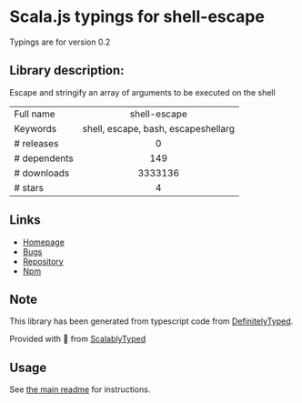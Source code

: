
# Scala.js typings for shell-escape

Typings are for version 0.2

## Library description:
Escape and stringify an array of arguments to be executed on the shell

|                    |                 |
| ------------------ | :-------------: |
| Full name          | shell-escape |
| Keywords           | shell, escape, bash, escapeshellarg |
| # releases         | 0 |
| # dependents       | 149 |
| # downloads        | 3333136 |
| # stars            | 4 |

## Links
- [Homepage](https://github.com/xxorax/node-shell-escape)
- [Bugs](https://github.com/xxorax/node-shell-escape/issues)
- [Repository](https://github.com/xxorax/node-shell-escape)
- [Npm](https://www.npmjs.com/package/shell-escape)
    


## Note
This library has been generated from typescript code from [DefinitelyTyped](https://definitelytyped.org).

Provided with :purple_heart: from [ScalablyTyped](https://github.com/oyvindberg/ScalablyTyped)

## Usage
See [the main readme](../../readme.md) for instructions.


